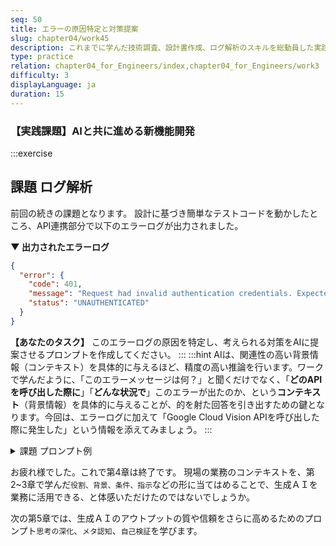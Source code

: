 ```yaml
---
seq: 50
title: エラーの原因特定と対策提案
slug: chapter04/work45
description: これまでに学んだ技術調査、設計書作成、ログ解析のスキルを総動員した実践的な課題に取り組む
type: practice
relation: chapter04_for_Engineers/index,chapter04_for_Engineers/work3
difficulty: 3
displayLanguage: ja
duration: 15
---
```


### 【実践課題】AIと共に進める新機能開発

:::exercise
## 課題 ログ解析
前回の続きの課題となります。
設計に基づき簡単なテストコードを動かしたところ、API連携部分で以下のエラーログが出力されました。

**▼ 出力されたエラーログ**
```json
{
  "error": {
    "code": 401,
    "message": "Request had invalid authentication credentials. Expected OAuth 2 access token, login cookie or other valid authentication credential. See [https://developers.google.com/identity/sign-in/web/devconsole-project](https://developers.google.com/identity/sign-in/web/devconsole-project).",
    "status": "UNAUTHENTICATED"
  }
}
```

**【あなたのタスク】**
このエラーログの原因を特定し、考えられる対策をAIに提案させるプロンプトを作成してください。
:::
:::hint
AIは、関連性の高い背景情報（コンテキスト）を具体的に与えるほど、精度の高い推論を行います。ワークで学んだように、「このエラーメッセージは何？」と聞くだけでなく、「**どのAPIを呼び出した際に**」「**どんな状況で**」このエラーが出たのか、という**コンテキスト**（背景情報）を具体的に与えることが、的を射た回答を引き出すための鍵となります。今回は、エラーログに加えて「Google Cloud Vision APIを呼び出した際に発生した」という情報を添えてみましょう。
:::

<details>
<summary>課題 プロンプト例</summary>

```markdown
あなたは、クラウドAPI連携のトラブルシューティングを専門とするエンジニアです。
以下のエラーログについて、原因と解決策を分析してください。

# コンテキスト
- Google Cloud Vision API を呼び出した際に、このエラーレスポンスが返ってきました。

# エラーログ
{
  "error": {
    "code": 401,
    "message": "Request had invalid authentication credentials. Expected OAuth 2 access token, login cookie or other valid authentication credential. See https://developers.google.com/identity/sign-in/web/devconsole-project.",
    "status": "UNAUTHENTICATED"
  }
}
# 指示
このエラーの原因として考えられることを、箇条書きで複数挙げてください。また、それぞれの原因に対する具体的な解決策も提示してください。
```

</details>

お疲れ様でした。これで第4章は終了です。
現場の業務のコンテキストを、第2~3章で学んだ`役割、背景、条件、指示`などの形に当てはめることで、生成ＡＩを業務に活用できる、と体感いただけたのではないでしょうか。

次の第5章では、生成ＡＩのアウトプットの質や信頼をさらに高めるためのプロンプト`思考の深化`、`メタ認知`、`自己検証`を学びます。